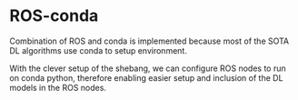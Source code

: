# ROS-conda 

Combination of ROS and conda is implemented because most of the 
SOTA DL algorithms use conda to setup environment. 

With the clever setup of the shebang, we can configure ROS 
nodes to run on conda python, therefore enabling easier 
setup and inclusion of the DL models in the ROS nodes. 
